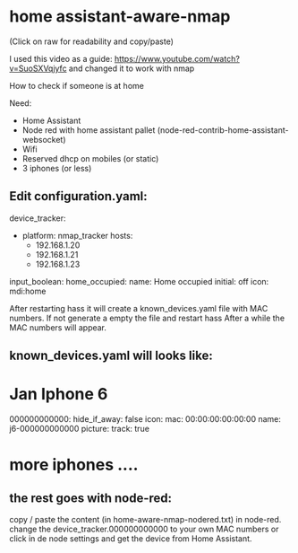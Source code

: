 # home assistant-aware-nmap


(Click on raw for readability and copy/paste)


I used this video as a guide: https://www.youtube.com/watch?v=SuoSXVqjyfc and changed it to work with nmap



How to check if someone is at home

Need:
- Home Assistant
- Node red with home assistant pallet (node-red-contrib-home-assistant-websocket)
- Wifi
- Reserved dhcp on mobiles (or static)
- 3 iphones (or less)


Edit configuration.yaml:
------------------------
device_tracker:
  - platform: nmap_tracker
    hosts:
      - 192.168.1.20
      - 192.168.1.21
      - 192.168.1.23

input_boolean:
  home_occupied:
    name: Home occupied
    initial: off
    icon: mdi:home
    
After restarting hass it will create a known_devices.yaml file
with MAC numbers.
If not generate a empty the file and restart hass
After a while the MAC numbers will appear.

known_devices.yaml will looks like:
-------------------

# Jan Iphone 6
000000000000:
  hide_if_away: false
  icon:
  mac: 00:00:00:00:00:00
  name: j6-000000000000
  picture:
  track: true
  
# more iphones ....
  
  
the rest goes with node-red:
----------------------------
copy / paste the content (in home-aware-nmap-nodered.txt) in node-red.
change the device_tracker.000000000000 to your own MAC numbers or click in de node settings and get the device from Home Assistant.



 
    
    
    
